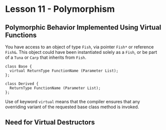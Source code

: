 # Lesson 11 - Polymorphism

## Polymorphic Behavior Implemented Using Virtual Functions
You have access to an object of type `Fish`, via pointer `Fish*` or reference `Fish&`. This object could have been instantiated solely as a `Fish`, or be part of a `Tuna` or `Carp` that inherits from `Fish`.
```
class Base {
  virtual ReturnType FunctionName (Parameter List); 
};

class Derived {
  ReturnType FunctionName (Parameter List); 
};
```
Use of keyword `virtual` means that the compiler ensures that any overriding variant of the requested base class method is invoked.

## Need for Virtual Destructors








